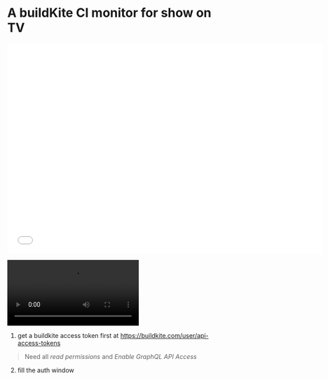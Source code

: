 # A buildKite CI monitor for show on TV

<iframe src="./src/assets/Buildkite-dashboard.mp4"
scrolling="no" border="0" frameborder="no"
framespacing="0" allowfullscreen="true"
style="width:720px;height:480px">
</iframe>

<video id="video" controls="" preload="true" src="./src/assets/Buildkite-dashboard.mp4" type="video/mp4"></video>

1. get a buildkite access token first at https://buildkite.com/user/api-access-tokens

> Need all _read permissions_ and _Enable GraphQL API Access_

2. fill the auth window
